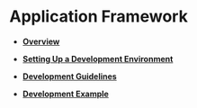 # Application Framework<a name="EN-US_TOPIC_0000001074304592"></a>

-   **[Overview](overview-2.md)**  

-   **[Setting Up a Development Environment](setting-up-a-development-environment.md)**  

-   **[Development Guidelines](development-guidelines-3.md)**  

-   **[Development Example](development-example.md)**  


